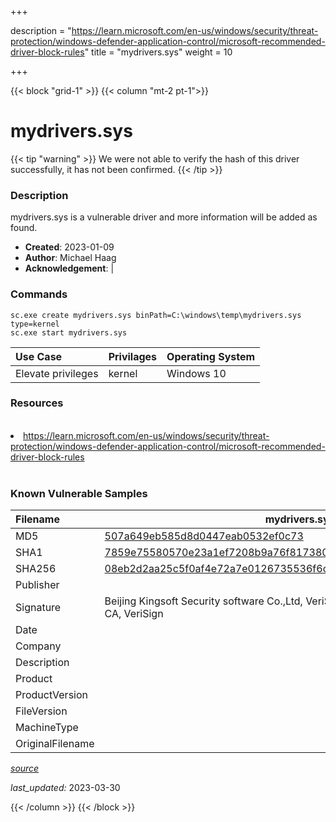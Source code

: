 +++

description = "https://learn.microsoft.com/en-us/windows/security/threat-protection/windows-defender-application-control/microsoft-recommended-driver-block-rules"
title = "mydrivers.sys"
weight = 10

+++


{{< block "grid-1" >}}
{{< column "mt-2 pt-1">}}


# mydrivers.sys 


{{< tip "warning" >}}
We were not able to verify the hash of this driver successfully, it has not been confirmed.
{{< /tip >}}


### Description

mydrivers.sys is a vulnerable driver and more information will be added as found.

- **Created**: 2023-01-09
- **Author**: Michael Haag
- **Acknowledgement**:  | [](https://twitter.com/)

### Commands

```
sc.exe create mydrivers.sys binPath=C:\windows\temp\mydrivers.sys type=kernel
sc.exe start mydrivers.sys
```

| Use Case | Privilages | Operating System | 
|:---- | ---- | ---- |
| Elevate privileges | kernel | Windows 10 |

### Resources
<br>
<li><a href=" https://learn.microsoft.com/en-us/windows/security/threat-protection/windows-defender-application-control/microsoft-recommended-driver-block-rules"> https://learn.microsoft.com/en-us/windows/security/threat-protection/windows-defender-application-control/microsoft-recommended-driver-block-rules</a></li>
<br>

### Known Vulnerable Samples

| Filename | mydrivers.sys |
|:---- | ---- | 
| MD5 | <a href="https://www.virustotal.com/gui/file/507a649eb585d8d0447eab0532ef0c73">507a649eb585d8d0447eab0532ef0c73</a> |
| SHA1 | <a href="https://www.virustotal.com/gui/file/7859e75580570e23a1ef7208b9a76f81738043d5">7859e75580570e23a1ef7208b9a76f81738043d5</a> |
| SHA256 | <a href="https://www.virustotal.com/gui/file/08eb2d2aa25c5f0af4e72a7e0126735536f6c2c05e9c7437282171afe5e322c6">08eb2d2aa25c5f0af4e72a7e0126735536f6c2c05e9c7437282171afe5e322c6</a> |
| Publisher |  |
| Signature | Beijing Kingsoft Security software Co.,Ltd, VeriSign Class 3 Code Signing 2010 CA, VeriSign   |
| Date |  |
| Company |  |
| Description |  |
| Product |  |
| ProductVersion |  |
| FileVersion |  |
| MachineType |  |
| OriginalFilename |  |



[*source*](https://github.com/magicsword-io/LOLDrivers/tree/main/yaml/mydrivers.sys.yml)

*last_updated:* 2023-03-30








{{< /column >}}
{{< /block >}}
